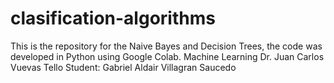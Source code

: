 # clasification-algorithms
This is the repository for the Naive Bayes and Decision Trees, the code was developed in Python using Google Colab.
Machine Learning
Dr. Juan Carlos Vuevas Tello
Student: Gabriel Aldair Villagran Saucedo
